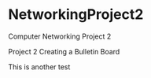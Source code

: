 # NetworkingProject2
Computer Networking Project 2 

Project 2 Creating a Bulletin Board

This is another test